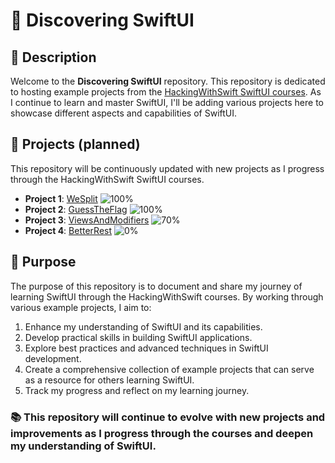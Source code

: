 # 🚀 Discovering SwiftUI

## 📝 Description
Welcome to the **Discovering SwiftUI** repository. This repository is dedicated to hosting example projects from the [HackingWithSwift SwiftUI courses](https://www.hackingwithswift.com/100/swiftui). As I continue to learn and master SwiftUI, I'll be adding various projects here to showcase different aspects and capabilities of SwiftUI.

## 🌟 Projects (planned)
This repository will be continuously updated with new projects as I progress through the HackingWithSwift SwiftUI courses.
* **Project 1**: [WeSplit](https://www.hackingwithswift.com/books/ios-swiftui/wesplit-introduction) ![100%](https://progress-bar.dev/100/)
* **Project 2**: [GuessTheFlag](https://www.hackingwithswift.com/books/ios-swiftui/guess-the-flag-introduction) ![100%](https://progress-bar.dev/100/)
* **Project 3**: [ViewsAndModifiers](https://www.hackingwithswift.com/books/ios-swiftui/views-and-modifiers-introduction) ![70%](https://progress-bar.dev/70/)
* **Project 4**: [BetterRest](https://www.hackingwithswift.com/books/ios-swiftui/betterrest-introduction) ![0%](https://progress-bar.dev/0/)

## 🎯 Purpose

The purpose of this repository is to document and share my journey of learning SwiftUI through the HackingWithSwift courses. By working through various example projects, I aim to:

1. Enhance my understanding of SwiftUI and its capabilities.
2. Develop practical skills in building SwiftUI applications.
3. Explore best practices and advanced techniques in SwiftUI development.
4. Create a comprehensive collection of example projects that can serve as a resource for others learning SwiftUI.
5. Track my progress and reflect on my learning journey.

### 📚 This repository will continue to evolve with new projects and improvements as I progress through the courses and deepen my understanding of SwiftUI.
